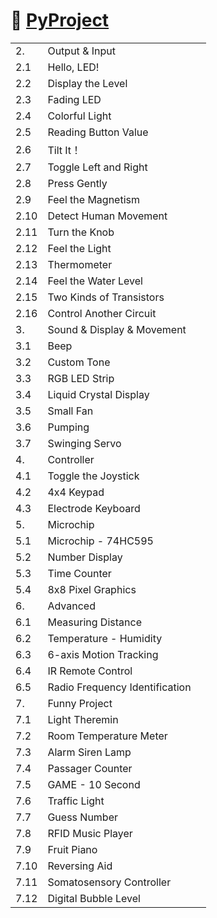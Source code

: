 # :snake: [PyProject](https://docs.sunfounder.com/projects/euler-kit/en/latest/pyproject/for_micropython_user.html)

| | | |
|-|-|-|
| 2. | Output & Input| |
| 2.1 | Hello, LED!| |
| 2.2 | Display the Level| |
| 2.3 | Fading LED| |
| 2.4 | Colorful Light| |
| 2.5 | Reading Button Value| |
| 2.6 | Tilt It！| |
| 2.7 | Toggle Left and Right| |
| 2.8 | Press Gently| |
| 2.9 | Feel the Magnetism| |
| 2.10 | Detect Human Movement| |
| 2.11 | Turn the Knob| |
| 2.12 | Feel the Light| |
| 2.13 | Thermometer| |
| 2.14 | Feel the Water Level| |
| 2.15 | Two Kinds of Transistors| |
| 2.16 | Control Another Circuit| |
| 3. | Sound & Display & Movement| |
| 3.1 | Beep| |
| 3.2 | Custom Tone| |
| 3.3 | RGB LED Strip| |
| 3.4 | Liquid Crystal Display| |
| 3.5 | Small Fan| |
| 3.6 | Pumping| |
| 3.7 | Swinging Servo| |
| 4. | Controller| |
| 4.1 | Toggle the Joystick| |
| 4.2 | 4x4 Keypad| |
| 4.3 | Electrode Keyboard| |
| 5. | Microchip| |
| 5.1 | Microchip - 74HC595| |
| 5.2 | Number Display| |
| 5.3 | Time Counter| |
| 5.4 | 8x8 Pixel Graphics| |
| 6. | Advanced| |
| 6.1 | Measuring Distance| |
| 6.2 | Temperature - Humidity| |
| 6.3 | 6-axis Motion Tracking| |
| 6.4 | IR Remote Control| |
| 6.5 | Radio Frequency Identification| |
| 7. | Funny Project| |
| 7.1 | Light Theremin| |
| 7.2 | Room Temperature Meter| |
| 7.3 | Alarm Siren Lamp| |
| 7.4 | Passager Counter| |
| 7.5 | GAME - 10 Second| |
| 7.6 | Traffic Light| |
| 7.7 | Guess Number| |
| 7.8 | RFID Music Player| |
| 7.9 | Fruit Piano| |
| 7.10 | Reversing Aid| |
| 7.11 | Somatosensory Controller| |
| 7.12 | Digital Bubble Level| |
